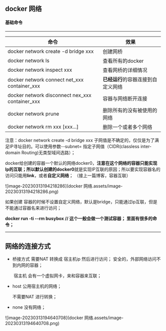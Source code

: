 ## docker 网络



#### 基础命令

----

| 命令                                            | 效果                               |
| ----------------------------------------------- | ---------------------------------- |
| docker network create -d bridge xxx             | 创建网桥                           |
| docker network ls                               | 查看所有的docker                   |
| docker network inspect xxx                      | 查看网桥的详细情况                 |
| docker network connect net_xxx container_xxx    | **已经运行**的容器连接到自定义网络 |
| docker network disconnect nex_xxx container_xxx | 容器与网络断开连接                 |
| docker network prune                            | 删除所有的没有被使用的网络         |
| docker network rm xxx [xxx...]                  | 删除一个或者多个网络               |

注意：docker network create -d bridge  xxx  子网值是不确定的，仅仅是为了满足IP寻址目的。可以使用参数--subnet= 指定子网值（CIDR(classless inter-domain Routing)无类型域间选路）；

docker给创建的容器一个默认的网络docker0，**注意在这个网络的容器只能实现Ip的互联；**所以默认创建的**docker0**就是实现IP互联的原因；所以要实现容器名的访问只能用**link**，或者**自定义网络**；  （接上一篇博客，容器互联）



![image-20230313194218286](docker 网络.assets/image-20230313194218286.png)



如果创建 容器的时候不设置自定义网络，默认是bridge，只能通过ip互联，但是不能通过容器名来进行访问；



**docker run -ti  --rm busybox   // 这个一般会做一个测试容器； 里面有很多的命令；** 



---

## 网络的连接方式

* 桥接方式    需要NAT 转换成 宿主机ip 然后进行访问； 安全的，外部网络访问不到内网的容器；

  ​	宿主机 会有一个虚拟网卡，来和容器来互联；

* host   公用宿主机的网络；

   不需要NAT 进行转换；

* none  没有网络；



![image-20230313194640708](docker 网络.assets/image-20230313194640708.png)